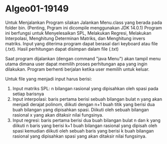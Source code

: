# Algeo01-19149

Untuk Menjalankan Program silakan Jalankan Menu.class yang berada pada folder bin. (Penting, Prgram ini dicompile menggunakan JDK 14.0.1)
Program ini berfungsi untuk Menyelesaikan SPL, Melakukan Regresi, Melakukan Interpolasi, Menghitung Determinan Matriks, dan Menghitung invers matriks.
Input yang diterima program dapat berasal dari keyboard atau file (.txt).
Hasil perhitungan dapat disimpan dalam file (.txt)

Saat program dijalankan (dengan command "java Menu") akan tampil menu utama dimana user dapat memilih proses perhitungan apa yang ingin dilakukan.
Program berhenti berjalan ketika user memilih untuk keluar.

Untuk file yang menjadi input harus berisi:
1. Input matriks SPL: n bilangan rasional yang dipisahkan oleh spasi pada setiap barisnya
2. Input interpolasi: baris pertama berisi sebuah bilangan bulat n yang akan menjadi derajat polinom, diikuti dengan n+1 buah titik yang berisi dua buah bilangan yang dipisahkan spasi. Diikuti oleh sebuah bilangan rasional x yang akan ditaksir nilai fungsinya.
3. Input regresi: baris pertama berisi dua buah bilangan bulat n dan k yang diikuti n baris yang berisi k+1 buah bilangan rasional yang dipisah oleh spasi kemudian diikuti oleh sebuah baris yang berisi k buah bilangan rasional yang dipisahkan spasi yang akan ditaksir nilai fungsinya.
